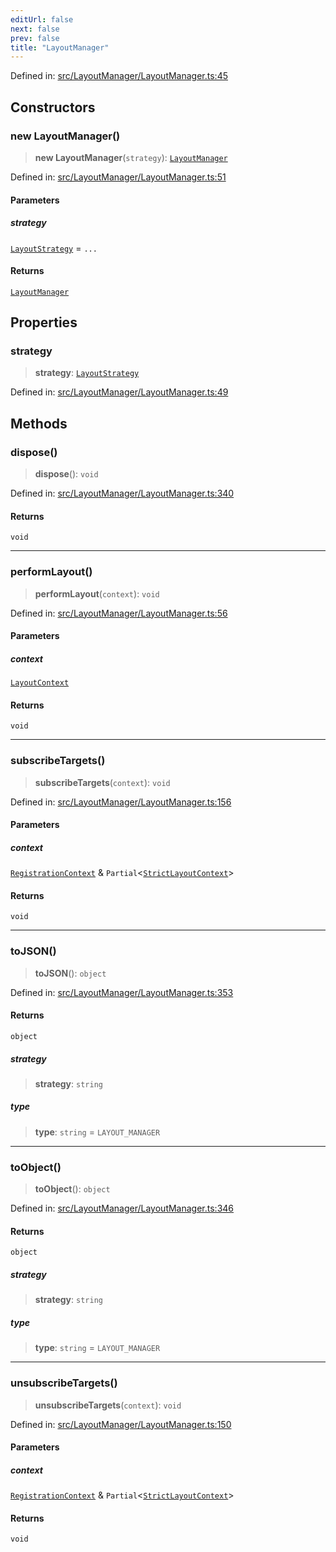 ```yaml
---
editUrl: false
next: false
prev: false
title: "LayoutManager"
---
```


Defined in: [src/LayoutManager/LayoutManager.ts:45](https://github.com/fabricjs/fabric.js/blob/8748628df7e9de00ba77413bfc3ad9e9fe9d4f30/src/LayoutManager/LayoutManager.ts#L45)

## Constructors

### new LayoutManager()

> **new LayoutManager**(`strategy`): [`LayoutManager`](/api/classes/layoutmanager/)

Defined in: [src/LayoutManager/LayoutManager.ts:51](https://github.com/fabricjs/fabric.js/blob/8748628df7e9de00ba77413bfc3ad9e9fe9d4f30/src/LayoutManager/LayoutManager.ts#L51)

#### Parameters

##### strategy

[`LayoutStrategy`](/api/classes/layoutstrategy/) = `...`

#### Returns

[`LayoutManager`](/api/classes/layoutmanager/)

## Properties

### strategy

> **strategy**: [`LayoutStrategy`](/api/classes/layoutstrategy/)

Defined in: [src/LayoutManager/LayoutManager.ts:49](https://github.com/fabricjs/fabric.js/blob/8748628df7e9de00ba77413bfc3ad9e9fe9d4f30/src/LayoutManager/LayoutManager.ts#L49)

## Methods

### dispose()

> **dispose**(): `void`

Defined in: [src/LayoutManager/LayoutManager.ts:340](https://github.com/fabricjs/fabric.js/blob/8748628df7e9de00ba77413bfc3ad9e9fe9d4f30/src/LayoutManager/LayoutManager.ts#L340)

#### Returns

`void`

***

### performLayout()

> **performLayout**(`context`): `void`

Defined in: [src/LayoutManager/LayoutManager.ts:56](https://github.com/fabricjs/fabric.js/blob/8748628df7e9de00ba77413bfc3ad9e9fe9d4f30/src/LayoutManager/LayoutManager.ts#L56)

#### Parameters

##### context

[`LayoutContext`](/api/type-aliases/layoutcontext/)

#### Returns

`void`

***

### subscribeTargets()

> **subscribeTargets**(`context`): `void`

Defined in: [src/LayoutManager/LayoutManager.ts:156](https://github.com/fabricjs/fabric.js/blob/8748628df7e9de00ba77413bfc3ad9e9fe9d4f30/src/LayoutManager/LayoutManager.ts#L156)

#### Parameters

##### context

[`RegistrationContext`](/api/type-aliases/registrationcontext/) & `Partial`\<[`StrictLayoutContext`](/api/type-aliases/strictlayoutcontext/)\>

#### Returns

`void`

***

### toJSON()

> **toJSON**(): `object`

Defined in: [src/LayoutManager/LayoutManager.ts:353](https://github.com/fabricjs/fabric.js/blob/8748628df7e9de00ba77413bfc3ad9e9fe9d4f30/src/LayoutManager/LayoutManager.ts#L353)

#### Returns

`object`

##### strategy

> **strategy**: `string`

##### type

> **type**: `string` = `LAYOUT_MANAGER`

***

### toObject()

> **toObject**(): `object`

Defined in: [src/LayoutManager/LayoutManager.ts:346](https://github.com/fabricjs/fabric.js/blob/8748628df7e9de00ba77413bfc3ad9e9fe9d4f30/src/LayoutManager/LayoutManager.ts#L346)

#### Returns

`object`

##### strategy

> **strategy**: `string`

##### type

> **type**: `string` = `LAYOUT_MANAGER`

***

### unsubscribeTargets()

> **unsubscribeTargets**(`context`): `void`

Defined in: [src/LayoutManager/LayoutManager.ts:150](https://github.com/fabricjs/fabric.js/blob/8748628df7e9de00ba77413bfc3ad9e9fe9d4f30/src/LayoutManager/LayoutManager.ts#L150)

#### Parameters

##### context

[`RegistrationContext`](/api/type-aliases/registrationcontext/) & `Partial`\<[`StrictLayoutContext`](/api/type-aliases/strictlayoutcontext/)\>

#### Returns

`void`
